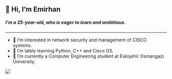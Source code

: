 ## 👋 Hi, I’m **Emirhan**
##### I'm a 25-year-old, who is eager to learn and ambitious.
---
- 👀 I’m interested in network security and management of CISCO systems.
- 🌱 I’m lately learning Python, C++ and Cisco OS.
- 🏫 I’m currently a Computer Engineering student at Eskişehir Osmangazi University.

![](https://komarev.com/ghpvc/?username=ecetinturk&color=green)
